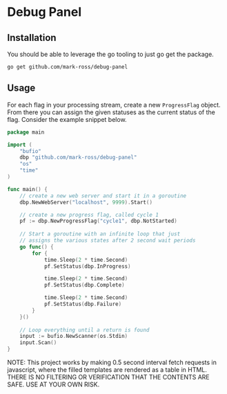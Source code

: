 # Debug Panel

## Installation

You should be able to leverage the go tooling to just go get the package.

```go get github.com/mark-ross/debug-panel```

## Usage

For each flag in your processing stream, create a new `ProgressFlag` object.
From there you can assign the given statuses as the current status of the flag.
Consider the example snippet below.

```go
package main

import (
	"bufio"
	dbp "github.com/mark-ross/debug-panel"
	"os"
	"time"
)

func main() { 
    // create a new web server and start it in a goroutine
    dbp.NewWebServer("localhost", 9999).Start()

    // create a new progress flag, called cycle 1
    pf := dbp.NewProgressFlag("cycle1", dbp.NotStarted)
    
    // Start a goroutine with an infinite loop that just
    // assigns the various states after 2 second wait periods
    go func() {
        for {
            time.Sleep(2 * time.Second)
            pf.SetStatus(dbp.InProgress)

            time.Sleep(2 * time.Second)
            pf.SetStatus(dbp.Complete)

            time.Sleep(2 * time.Second)
            pf.SetStatus(dbp.Failure)
        }
    }()
    
    // Loop everything until a return is found
    input := bufio.NewScanner(os.Stdin)
    input.Scan()
}
```

NOTE: This project works by making 0.5 second interval fetch requests in
javascript, where the filled templates are rendered as a table in HTML.
THERE IS NO FILTERING OR VERIFICATION THAT THE CONTENTS ARE SAFE. USE AT
YOUR OWN RISK.